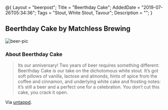 @{
 Layout = "beerpost";
 Title = "Beerthday Cake";
 AddedDate = "2019-07-26T05:34:36";
 Tags = "Stout, White Stout, Tavour";
 Description = "";
 }
 

## Beerthday Cake by Matchless Brewing

![beer-pic]

### About Beerthday Cake

> Its our anniversary! Two years of beer requires something different: Beerthday Cake is our take on the dichotomous white stout. It’s got soft pillows of vanilla, lactose and almonds, hints of spice from the coffee and cinnamon, and underlying white cake and frosting notes: it’s still a beer and a perfect one for a celebration. You don’t cut this cake, you crack it open.

Via [untappd][untappd-url].

[untappd-url]: <https://untappd.com//b/matchless-brewing-beerthday-cake/3277841>
[beer-pic]: https://jasonpowley.com/assets/img/2019-07-26-beerthday-cake.jpeg "Beerthday Cake by Matchless Brewing"
